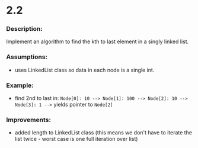 # 2.2  
### Description:  
Implement an algorithm to find the kth to last element in a singly linked list.  

### Assumptions:  
- uses LinkedList class so data in each node is a single int.  

### Example:  
- find 2nd to last in: `Node[0]: 10 --> Node[1]: 100 --> Node[2]: 10 --> Node[3]: 1 -->` yields pointer to `Node[2]`  

### Improvements:  
- added length to LinkedList class (this means we don't have to iterate the list twice - worst case is one full iteration over list)